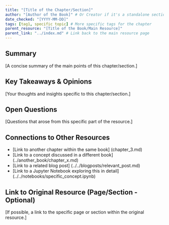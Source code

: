 ```yaml
---
title: "[Title of the Chapter/Section]"
author: "[Author of the Book]" # Or Creator if it's a standalone section
date_checked: "[YYYY-MM-DD]"
tags: [tag1, specific topic] # More specific tags for the chapter
parent_resource: "[Title of the Book/Main Resource]"
parent_link: "../index.md" # Link back to the main resource page
---
```


## Summary

[A concise summary of the main points of this chapter/section.]

## Key Takeaways & Opinions

[Your thoughts and insights specific to this chapter/section.]

## Open Questions

[Questions that arose from this specific part of the resource.]

## Connections to Other Resources

* [Link to another chapter within the same book] (chapter_3.md)
* [Link to a concept discussed in a different book] (../another_book/chapter_x.md)
* [Link to a related blog post] (../../blogposts/relevant_post.md)
* [Link to a Jupyter Notebook exploring this in detail] (../../notebooks/specific_concept.ipynb)

## Link to Original Resource (Page/Section - Optional)

[If possible, a link to the specific page or section within the original resource.]
